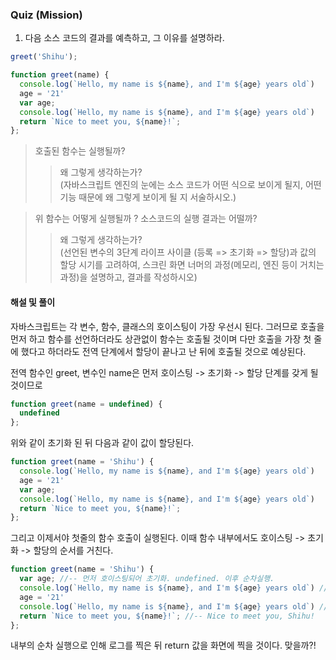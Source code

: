 ### Quiz (Mission)

1. 다음 소스 코드의 결과를 예측하고, 그 이유를 설명하라.

```js
greet('Shihu');

function greet(name) {
  console.log(`Hello, my name is ${name}, and I'm ${age} years old`)
  age = '21'
  var age;
  console.log(`Hello, my name is ${name}, and I'm ${age} years old`)
  return `Nice to meet you, ${name}!`;
};
```
> 호출된 함수는 실행될까?
>> 왜 그렇게 생각하는가? </br>
(자바스크립트 엔진의 눈에는 소스 코드가 어떤 식으로 보이게 될지, 어떤 기능 때문에 왜 그렇게 보이게 될 지 서술하시오.)

> 위 함수는 어떻게 실행될까 ? 소스코드의 실행 결과는 어떨까?
>> 왜 그렇게 생각하는가? </br>
(선언된 변수의 3단계 라이프 사이클 (등록 => 초기화 => 할당)과 값의 할당 시기를 고려하여, 스크린 화면 너머의 과정(메모리, 엔진 등이 거치는 과정)을 설명하고, 결과를 작성하시오)

#### 해설 및 풀이

자바스크립트는 각 변수, 함수, 클래스의 호이스팅이 가장 우선시 된다.
그러므로 호출을 먼저 하고 함수를 선언하더라도 상관없이 함수는 호출될 것이며
다만 호출을 가장 첫 줄에 했다고 하더라도 전역 단계에서 할당이 끝나고 난 뒤에 호출될 것으로 예상된다.

전역 함수인 greet, 변수인 name은 먼저 호이스팅 -> 초기화 -> 할당 단계를 갖게 될 것이므로

```js
function greet(name = undefined) {
  undefined
};
```

위와 같이 초기화 된 뒤 다음과 같이 값이 할당된다.

```js
function greet(name = 'Shihu') {
  console.log(`Hello, my name is ${name}, and I'm ${age} years old`)
  age = '21'
  var age;
  console.log(`Hello, my name is ${name}, and I'm ${age} years old`)
  return `Nice to meet you, ${name}!`;
};
```

그리고 이제서야 첫줄의 함수 호출이 실행된다.
이때 함수 내부에서도 호이스팅 -> 초기화 -> 할당의 순서를 거친다.

```js
function greet(name = 'Shihu') {
  var age; //-- 먼저 호이스팅되어 초기화. undefined. 이후 순차실행.
  console.log(`Hello, my name is ${name}, and I'm ${age} years old`) //-- Hello, my name is Shihu, and I'm undefined years old
  age = '21' 
  console.log(`Hello, my name is ${name}, and I'm ${age} years old`) //-- Hello, my name is Shihu, and I'm 21 years old
  return `Nice to meet you, ${name}!`; //-- Nice to meet you, Shihu!
};
```

내부의 순차 실행으로 인해 로그를 찍은 뒤 return 값을 화면에 찍을 것이다. 맞을까?!
